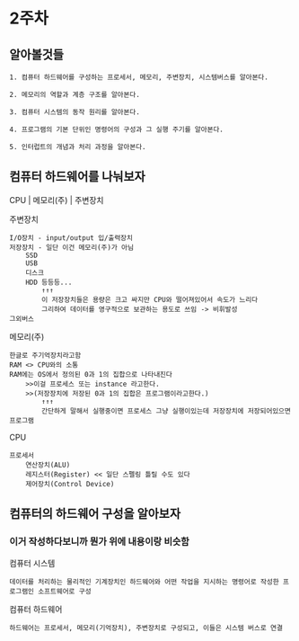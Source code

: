 # 2주차

## 알아볼것들

    1. 컴퓨터 하드웨어를 구성하는 프로세서, 메모리, 주변장치, 시스템버스를 알아본다.

    2. 메모리의 역할과 계층 구조를 알아본다.

    3. 컴퓨터 시스템의 동작 원리를 알아본다.

    4. 프로그램의 기본 단위인 명령어의 구성과 그 실행 주기를 알아본다.

    5. 인터럽트의 개념과 처리 과정을 알아본다.

## 컴퓨터 하드웨어를 나눠보자

CPU  | 메모리(주) | 주변장치

주변장치                 

    I/O장치 - input/output 입/출력장치
    저장장치 - 일단 이건 메모리(주)가 아님
        SSD
        USB
        디스크
        HDD 등등등...  
            ↑↑↑
            이 저장장치들은 용량은 크고 싸지만 CPU와 떨어져있어서 속도가 느리다
            그리하여 데이터를 영구적으로 보관하는 용도로 쓰임 -> 비휘발성
    그외버스

메모리(주) 

    한글로 주기억장치라고함
    RAM <> CPU와의 소통
    RAM에는 OS에서 정의된 0과 1의 집합으로 나타내진다
        >>이걸 프로세스 또는 instance 라고한다.
        >>(저장장치에 저장된 0과 1의 집합은 프로그램이라고한다.)
            ↑↑↑
            간단하게 말해서 실행중이면 프로세스 그냥 실행이있는데 저장장치에 저장되어있으면 프로그램

CPU

    프로세서
        연산장치(ALU)
        레지스터(Register) << 일단 스펠링 틀릴 수도 있다
        제어장치(Control Device)

## 컴퓨터의 하드웨어 구성을 알아보자

### 이거 작성하다보니까 뭔가 위에 내용이랑 비슷함

컴퓨터 시스템

    데이터를 처리하는 물리적인 기계장치인 하드웨어와 어떤 작업을 지시하는 명령어로 작성한 프로그램인 소프트웨어로 구성

컴퓨터 하드웨어

    하드웨어는 프로세서, 메모리(기억장치), 주변장치로 구성되고, 이들은 시스템 버스로 연결